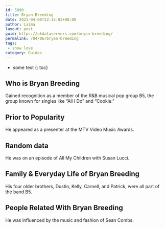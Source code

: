 ```yaml
---
id: 5890
title: Bryan Breeding
date: 2021-04-06T22:13:02+00:00
author: Laima
layout: post
guid: https://ukdataservers.com/bryan-breeding/
permalink: /04/06/bryan-breeding
tags:
 - show love
category: Guides
---
```


* some text
{: toc}


## Who is Bryan Breeding
                  
                  
                  
Gained recognition as a member of the R&B musical pop group B5, the group known for singles like &#8220;All I Do&#8221; and &#8220;Cookie.&#8221; 
                  
              
            
              
            
                
                
                
## Prior to Popularity
                  
                  
                  
He appeared as a presenter at the MTV Video Music Awards. 
                  
              
            
              
            
                
                
                
## Random data
                  
                  
                  
He was on an episode of All My Children with Susan Lucci. 
                  
              
            
              
            
                
                
                
## Family & Everyday Life of Bryan Breeding
                  
                  
                  
His four older brothers, Dustin, Kelly, Carnell, and Patrick, were all part of the band B5. 
                  
              
            
              
            
                
                
                
## People Related With Bryan Breeding
                  
                  
                  
He was influenced by the music and fashion of Sean Combs. 
                  
              
            
              
            
                
              
            
              
              
            
            
              
            
          
          
          